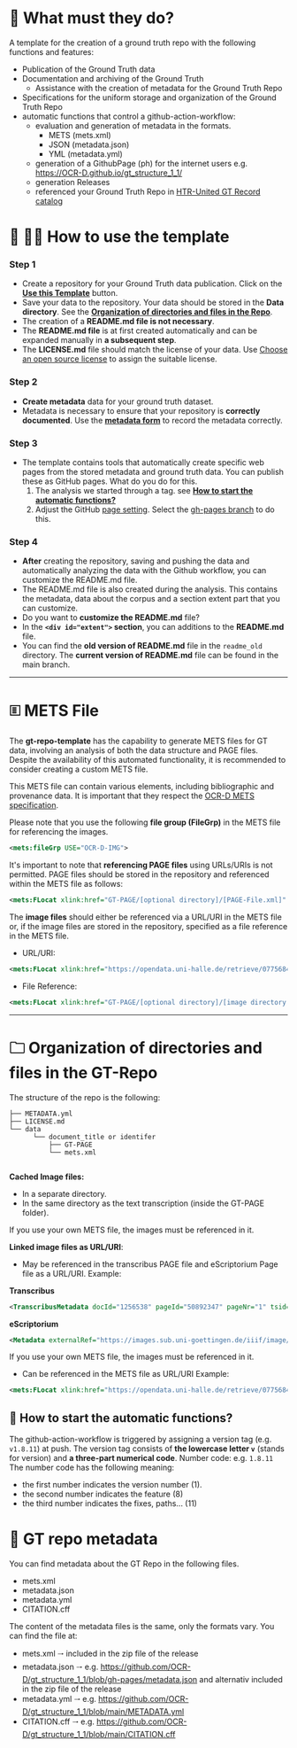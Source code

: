 # 🔑 What must they do?

A template for the creation of a ground truth repo with the following functions and features: 
   - Publication of the Ground Truth data
   - Documentation and archiving of the Ground Truth
      - Assistance with the creation of metadata for the Ground Truth Repo
   - Specifications for the uniform storage and organization of the Ground Truth Repo
   - automatic functions that control a github-action-workflow:
      - evaluation and generation of metadata in the formats.
         - METS (mets.xml)
         - JSON (metadata.json)
         - YML (metadata.yml)
      - generation of a GithubPage (ph) for the internet users e.g. https://OCR-D.github.io/gt_structure_1_1/
      - generation Releases
      - referenced your Ground Truth Repo in [HTR-United GT Record catalog](https://htr-united.github.io/catalog.html)


# 👷 👷‍♀️ How to use the template

### Step 1


* Create a repository for your Ground Truth data publication. Click on the [**Use this Template**](/../../generate) button.
* Save your data to the repository. Your data should be stored in the **Data directory**. See the **[Organization of directories and files in the Repo](https://github.com/OCR-D/gt-repo-template/blob/main/README.md#--organization-of-directories-and-files-in-the-gt-repo)**.
* The creation of a **README.md file is not necessary**.
* The **README.md file** is at first created automatically and can be expanded manually in **a subsequent step**.
* The **LICENSE.md** file should match the license of your data. Use [Choose an open source license](https://choosealicense.com/non-software/) to assign the suitable license.  

### Step 2

* **Create metadata** data for your ground truth dataset.
* Metadata is necessary to ensure that your repository is **correctly documented**. Use the **[metadata form](https://tboenig.github.io/gt-metadata/document-your-gt.html)** to record the metadata correctly.


### Step 3

- The template contains tools that automatically create specific web pages from the stored metadata and ground truth data. You can publish these as GitHub pages. What do you do for this.
   1. The analysis we started through a tag. see **[How to start the automatic functions?](https://github.com/OCR-D/gt-repo-template/blob/main/README.md#-how-to-start-the-automatic-functions)**   
   2. Adjust the GitHub [page setting](/../../settings/pages). Select the [gh-pages branch](https://docs.github.com/en/pages/getting-started-with-github-pages/configuring-a-publishing-source-for-your-github-pages-site) to do this.


### Step 4

* **After** creating the repository, saving and pushing the data and automatically analyzing the data with the Github workflow, you can customize the README.md file.   
* The README.md file is also created during the analysis. This contains the metadata, data about the corpus and a section extent part that you can customize.
* Do you want to **customize the README.md** file?
* In the **`<div id="extent">` section**, you can additions to the **README.md** file.
* You can find the **old version of README.md** file in the `readme_old` directory. The **current version of README.md** file can be found in the main branch.

<hr/>

# <a name="myfootnote1">🗉</a>  METS File

The **gt-repo-template** has the capability to generate METS files for GT data, involving an analysis of both the data structure and PAGE files. Despite the availability of this automated functionality, it is recommended to consider creating a custom METS file.

This METS file can contain various elements, including bibliographic and provenance data. It is important that they respect the [OCR-D METS specification](https://ocr-d.de/en/spec/mets#requirements-on-handling-metspage). 

Please note that you use the following **file group (FileGrp)** in the METS file for referencing the images.
```xml
<mets:fileGrp USE="OCR-D-IMG">
```
It's important to note that **referencing PAGE files** using URLs/URIs is not permitted. PAGE files should be stored in the repository and referenced within the METS file as follows:
```xml
<mets:FLocat xlink:href="GT-PAGE/[optional directory]/[PAGE-File.xml]" LOCTYPE="OTHER" OTHERLOCTYPE="FILE"/>
```
The **image files** should either be referenced via a URL/URI in the METS file or, if the image files are stored in the repository, specified as a file reference in the METS file.
- URL/URI: 
```xml
<mets:FLocat xlink:href="https://opendata.uni-halle.de/retrieve/0775684d-82e9-4cb0-8e03-02f34c97949a/00000412.jpg" LOCTYPE="URL"/>
```
- File Reference:
```xml
<mets:FLocat xlink:href="GT-PAGE/[optional directory]/[image directory optional]/00000412.jpg" LOCTYPE="OTHER" OTHERLOCTYPE="FILE"/>
```

<hr/>


# <a name="myfootnote1">🗀</a>  Organization of directories and files in the GT-Repo

 The structure of the repo is the following:

```
├── METADATA.yml
├── LICENSE.md
└── data
      └── document_title or identifer
          ├── GT-PAGE
          └── mets.xml
          
 ```        
**Cached Image files:**
- In a separate directory.
- In the same directory as the text transcription (inside the GT-PAGE folder).

If you use your own METS file, the images must be referenced in it.

**Linked image files as URL/URI**:
- May be referenced in the transcribus PAGE file and eScriptorium Page file as a URL/URI.
Example:

**Transcribus**
```xml
<TranscribusMetadata docId="1256538" pageId="50892347" pageNr="1" tsid="105748322" status="GT" userId="48446" imgUrl="https://files.transkribus.eu/Get?id=SFNIJNJBHWZPNRYZCAIWBJIA&amp;fileType=view" xmlUrl="https://files.transkribus.eu/Get?id=TWZJHYTDEPJDGTXDWJQAXHXH" imageId="27308940"/>
```

**eScriptorium**
```xml
<Metadata externalRef="https://images.sub.uni-goettingen.de/iiif/image/gdz:PPN643815198:00000008/full/full/0/default.jpg">
```

If you use your own METS file, the images must be referenced in it.
- Can be referenced in the METS file as URL/URI
Example:
```xml
<mets:FLocat xlink:href="https://opendata.uni-halle.de/retrieve/0775684d-82e9-4cb0-8e03-02f34c97949a/00000412.jpg" LOCTYPE="URL"/>
```


## 🤖 How to start the automatic functions?

The github-action-workflow is triggered by assigning a version tag (e.g. `v1.8.11`) at push.
The version tag consists of **the lowercase letter `v`** (stands for version) and **a three-part numerical code**. 
Number code: e.g. `1.8.11`
The number code has the following meaning:
- the first number indicates the version number (1).
- the second number indicates the feature (8)
- the third number indicates the fixes, paths... (11)


# 📓 GT repo metadata
You can find metadata about the GT Repo in the following files.
   - mets.xml
   - metadata.json
   - metadata.yml
   - CITATION.cff

The content of the metadata files is the same, only the formats vary.
You can find the file at:

   - mets.xml 🠂 included in the zip file of the release
   - metadata.json 🠂 e.g.  https://github.com/OCR-D/gt_structure_1_1/blob/gh-pages/metadata.json and alternativ included in the zip file of the release
   - metadata.yml 🠂 e.g.  https://github.com/OCR-D/gt_structure_1_1/blob/main/METADATA.yml
   - CITATION.cff 🠂 e.g.  https://github.com/OCR-D/gt_structure_1_1/blob/main/CITATION.cff

            
           





  
